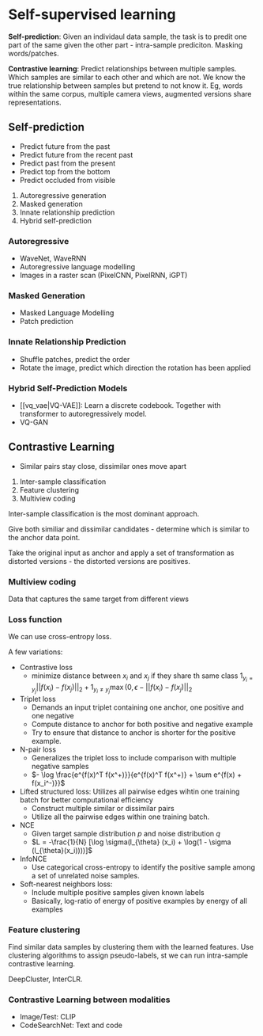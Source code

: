 # Self-supervised learning

**Self-prediction**: Given an individaul data sample, the task is to predit one part of the same given the other part - intra-sample prediciton. Masking words/patches.

**Contrastive learning**: Predict relationships between multiple samples. Which samples are similar to each other and which are not. We know the true relationship between samples but pretend to not know it. Eg, words within the same corpus, multiple camera views, augmented versions share representations.

## Self-prediction

 - Predict future from the past
 - Predict future from the recent past
 - Predict past from the present
 - Predict top from the bottom
 - Predict occluded from visible


1. Autoregressive generation
2. Masked generation
3. Innate relationship prediction
4. Hybrid self-prediction


### Autoregressive

 - WaveNet, WaveRNN
 - Autoregressive language modelling
 - Images in a raster scan (PixelCNN, PixelRNN, iGPT)

### Masked Generation

 - Masked Language Modelling
 - Patch prediction


### Innate Relationship Prediction

 - Shuffle patches, predict the order
 - Rotate the image, predict which direction the rotation has been applied
 
 
 ### Hybrid Self-Prediction Models
 
  - [[vq_vae|VQ-VAE]]: Learn a discrete codebook. Together with transformer to autoregressively model.
  - VQ-GAN


## Contrastive Learning

 - Similar pairs stay close, dissimilar ones move apart
 
 
 1. Inter-sample classification
 2. Feature clustering
 3. Multiview coding


Inter-sample classification is the most dominant approach.

Give both similiar and dissimilar candidates - determine which is similar to the anchor data point. 

Take the original input as anchor and apply a set of transformation as distorted versions - the distorted versions are positives.

### Multiview coding

Data that captures the same target from different views

### Loss function

We can use cross-entropy loss.

A few variations:

 - Contrastive loss
	 - minimize distance between $x_i$ and $x_j$ if they share th same class $1_{y_i = y_j} ||f(x_i) - f(x_j)||_2  + 1_{y_i \ne y_j} \max (0, \epsilon - ||f(x_i) - f(x_j)||_2$
 - Triplet loss
	 - Demands an input triplet containing one anchor, one positive and one negative
	 - Compute distance to anchor for both positive and negative example
	 - Try to ensure that distance to anchor is shorter for the positive example.
 - N-pair loss
	 - Generalizes the triplet loss to include comparison with multiple negative samples
	 - $- \log \frac{e^{f(x)^T f(x^+)}}{e^{f(x)^T f(x^+)} + \sum e^{f(x) + f(x_i^-)}}$
 - Lifted structured loss: Utilizes all pairwise edges wihtin one training batch for better computational efficiency
	 - Construct multiple similar or dissimilar pairs
	 - Utilize all the pairwise edges within one training batch.
 - NCE
	 - Given target sample distribution $p$ and noise distribution $q$
	 - $L = -\frac{1}{N} [\log \sigma(l_{\theta} (x_i) + \log(1 - \sigma (l_{\theta}(x_i))))]$
 - InfoNCE
	 - Use categorical cross-entropy to identify the positive sample among a set of unrelated noise samples.
 - Soft-nearest neighbors loss:
	 - Include multiple positive samples given known labels
	 - Basically, log-ratio of energy of positive examples by energy of all examples


### Feature clustering

Find similar data samples by clustering them with the learned features. Use clustering algorithms to assign pseudo-labels, st we can run intra-sample contrastive learning.

DeepCluster, InterCLR.

### Contrastive Learning between modalities

 - Image/Test: CLIP
 - CodeSearchNet: Text and code



